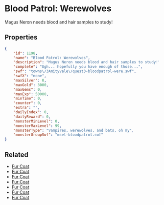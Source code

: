 # Blood Patrol: Werewolves

Magus Neron needs blood and hair samples to study!

## Properties

```json
{
    "id": 1198,
    "name": "Blood Patrol: Werewolves",
    "description": "Magus Neron needs blood and hair samples to study!",
    "complete": "Ugh... hopefully you have enough of those...",
    "swf": "towns\/3Amityvale\/quest3-bloodpatrol-were.swf",
    "swfX": "none",
    "maxSilver": 0,
    "maxGold": 3000,
    "maxGems": 0,
    "maxExp": 50000,
    "minTime": 0,
    "counter": 0,
    "extra": "",
    "dailyIndex": 0,
    "dailyReward": 0,
    "monsterMinLevel": 0,
    "monsterMaxLevel": 99,
    "monsterType": "Vampires, werewolves, and bats, oh my",
    "monsterGroupSwf": "mset-bloodpatrol.swf"
}
```

## Related

- [Fur Coat](../items/12778-fur-coat.md)
- [Fur Coat](../items/12779-fur-coat.md)
- [Fur Coat](../items/12780-fur-coat.md)
- [Fur Coat](../items/12781-fur-coat.md)
- [Fur Coat](../items/12782-fur-coat.md)
- [Fur Coat](../items/12783-fur-coat.md)
- [Fur Coat](../items/12784-fur-coat.md)

